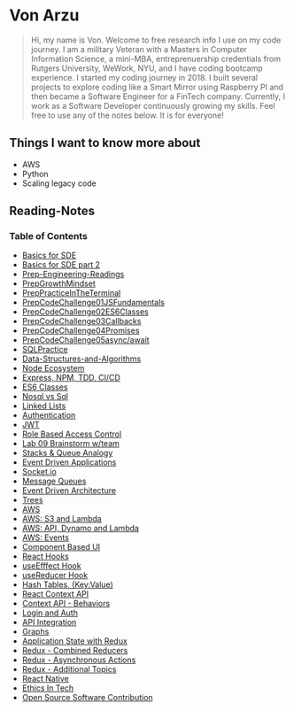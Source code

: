 # Von Arzu

> Hi, my name is Von. Welcome to free research info I use on my code journey. I am a military Veteran with a Masters in Computer Information Science, a mini-MBA, entreprenuership credentials from Rutgers University, WeWork, NYU, and I have coding bootcamp experience.
> I started my coding journey in 2018. I built several projects to explore coding like a Smart Mirror using Raspberry PI and then became a Software Engineer for a FinTech company. Currently, I work as a Software Developer continuously growing my skills. Feel free to use any of the notes below. It is for everyone!

## Things I want to know more about

- AWS
- Python
- Scaling legacy code

## Reading-Notes

### Table of Contents

<!-- - [Reading-Notes](./reading-notes) -->
- [Basics for SDE](./401-Class001.md)
- [Basics for SDE part 2](./401-Class00.md)
- [Prep-Engineering-Readings](./401-PrepEngineeringReadings)
- [PrepGrowthMindset](./401-PrepGrowthMindset)
- [PrepPracticeInTheTerminal](./401-PrepPracticeInTheTerminal)
- [PrepCodeChallenge01JSFundamentals](./401-PrepCodeChallenge01JSFundamentals)
- [PrepCodeChallenge02ES6Classes](./401-PrepCodeChallenge02ES6Classes)
- [PrepCodeChallenge03Callbacks](./401-PrepCodeChallenge03Callbacks)
- [PrepCodeChallenge04Promises](./401-PrepCodeChallenge04Promises)
- [PrepCodeChallenge05async/await](./401-PrepCodeChallenge05AsyncAwait)
- [SQLPractice](./401-SQLPractice)
- [Data-Structures-and-Algorithms](https://github.com/ArzuVon/data-structures-and-algorithms)
- [Node Ecosystem](./401-Class01)
- [Express, NPM, TDD, CI/CD](./401-Class02)
- [ES6 Classes](./401-Class03)
- [Nosql vs Sql](./401-Class04)
- [Linked Lists](./401-Class05)
- [Authentication](./401-Class06)
- [JWT](./401-Class06)
- [Role Based Access Control](./401-Class08)
- [Lab 09 Brainstorm w/team](./401-Class09.md)
- [Stacks & Queue Analogy](./401-Class10.md)
- [Event Driven Applications](./401-Class11)
- [Socket.io](./401-Class12)
- [Message Queues](./401-Class13)
- [Event Driven Architecture](./401-Class14)
- [Trees](./401-Class15)
- [AWS](./401-Class16)
- [AWS: S3 and Lambda](./401-Class17)
- [AWS: API, Dynamo and Lambda](./401-Class18)
- [AWS: Events](./401-Class19.md)
- [Component Based UI](./401-Class26.md)
- [React Hooks](./401-Class27.md)
- [useEfffect Hook](./401-Class28.md)
- [useReducer Hook](./401-Class29.md)
- [Hash Tables, (Key:Value)](./401-Class30.md)
- [React Context API](./401-Class31.md)
- [Context API - Behaviors](./401-Class32.md)
- [Login and Auth](./401-Class33.md)
- [API Integration](./401-Class34.md)
- [Graphs](./401-Class35.md)
- [Application State with Redux](./401-Class36.md)
- [Redux - Combined Reducers](./401-Class37.md)
- [Redux - Asynchronous Actions](./401-Class38.md)
- [Redux - Additional Topics](./401-Class39.md)
- [React Native](./401-Class41.md)
- [Ethics In Tech](./401-Class42.md)
- [Open Source Software Contribution](./401-Class43.md)
